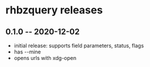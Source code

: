 # rhbzquery releases

## 0.1.0 -- 2020-12-02
- initial release: supports field parameters, status, flags
- has --mine
- opens urls with xdg-open
